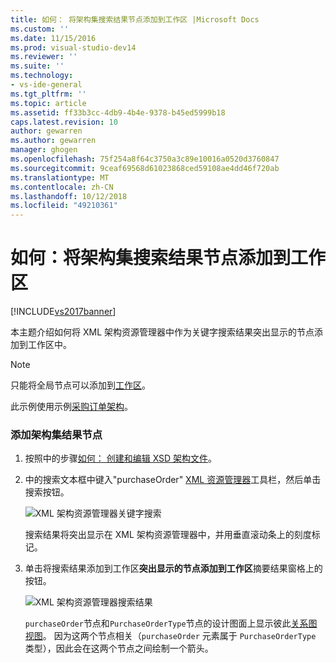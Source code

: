 ```yaml
---
title: 如何： 将架构集搜索结果节点添加到工作区 |Microsoft Docs
ms.custom: ''
ms.date: 11/15/2016
ms.prod: visual-studio-dev14
ms.reviewer: ''
ms.suite: ''
ms.technology:
- vs-ide-general
ms.tgt_pltfrm: ''
ms.topic: article
ms.assetid: ff33b3cc-4db9-4b4e-9378-b45ed5999b18
caps.latest.revision: 10
author: gewarren
ms.author: gewarren
manager: ghogen
ms.openlocfilehash: 75f254a8f64c3750a3c89e10016a0520d3760847
ms.sourcegitcommit: 9ceaf69568d61023868ced59108ae4dd46f720ab
ms.translationtype: MT
ms.contentlocale: zh-CN
ms.lasthandoff: 10/12/2018
ms.locfileid: "49210361"
---
```

# <a name="how-to-add-schema-set-search-result-nodes-to-the-workspace"></a>如何：将架构集搜索结果节点添加到工作区
[!INCLUDE[vs2017banner](../includes/vs2017banner.md)]

  
本主题介绍如何将 XML 架构资源管理器中作为关键字搜索结果突出显示的节点添加到工作区中。  
  
> [!NOTE]
>  只能将全局节点可以添加到[工作区](../xml-tools/xml-schema-designer-workspace.md)。  
  
 此示例使用示例[采购订单架构](../xml-tools/sample-xsd-file-purchase-order-schema.md)。  
  
### <a name="to-add-schema-set-result-nodes"></a>添加架构集结果节点  
  
1.  按照中的步骤[如何： 创建和编辑 XSD 架构文件](../xml-tools/how-to-create-and-edit-an-xsd-schema-file.md)。  
  
2.  中的搜索文本框中键入"purchaseOrder" [XML 资源管理器](../xml-tools/xml-schema-explorer.md)工具栏，然后单击搜索按钮。  
  
     ![XML 架构资源管理器关键字搜索](../xml-tools/media/schemaexplorersearch.gif "SchemaExplorerSearch")  
  
     搜索结果将突出显示在 XML 架构资源管理器中，并用垂直滚动条上的刻度标记。  
  
3.  单击将搜索结果添加到工作区**突出显示的节点添加到工作区**摘要结果窗格上的按钮。  
  
     ![XML 架构资源管理器搜索结果](../xml-tools/media/schemaexplorersearchresult.gif "SchemaExplorerSearchResult")  
  
     `purchaseOrder`节点和`PurchaseOrderType`节点的设计图面上显示彼此[关系图视图](../xml-tools/graph-view.md)。 因为这两个节点相关（`purchaseOrder` 元素属于 `PurchaseOrderType` 类型），因此会在这两个节点之间绘制一个箭头。



